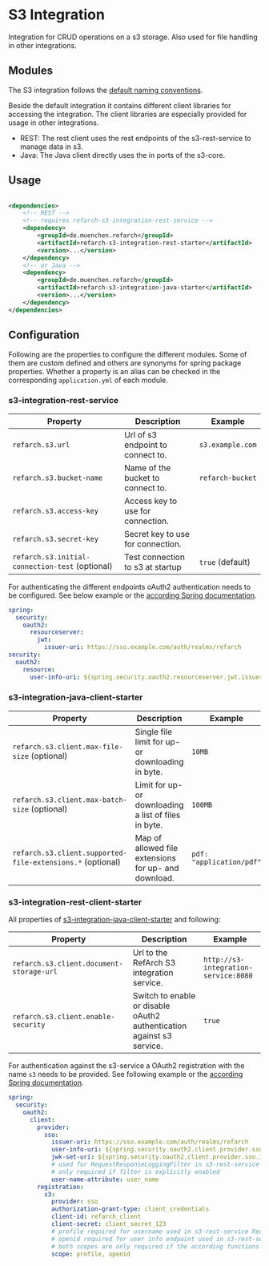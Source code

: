 # S3 Integration

Integration for CRUD operations on a s3 storage. Also used for file handling in other integrations.

## Modules

The S3 integration follows the [default naming conventions](./index.md#naming-conventions).

Beside the default integration it contains different client libraries for accessing the integration. The client
libraries are especially provided for usage in other integrations.

- REST: The rest client uses the rest endpoints of the s3-rest-service to manage data in s3.
- Java: The Java client directly uses the in ports of the s3-core.

## Usage

```xml

<dependencies>
    <!-- REST -->
    <!-- requires refarch-s3-integration-rest-service -->
    <dependency>
        <groupId>de.muenchen.refarch</groupId>
        <artifactId>refarch-s3-integration-rest-starter</artifactId>
        <version>...</version>
    </dependency>
    <!-- or Java -->
    <dependency>
        <groupId>de.muenchen.refarch</groupId>
        <artifactId>refarch-s3-integration-java-starter</artifactId>
        <version>...</version>
    </dependency>
</dependencies>
```

## Configuration

Following are the properties to configure the different modules. Some of them are custom defined and others are synonyms
for spring package properties.
Whether a property is an alias can be checked in the corresponding `application.yml` of each module.

### s3-integration-rest-service

| Property                                        | Description                       | Example          |
|-------------------------------------------------|-----------------------------------|------------------|
| `refarch.s3.url`                                | Url of s3 endpoint to connect to. | `s3.example.com` |
| `refarch.s3.bucket-name`                        | Name of the bucket to connect to. | `refarch-bucket` |
| `refarch.s3.access-key`                         | Access key to use for connection. |                  |
| `refarch.s3.secret-key`                         | Secret key to use for connection. |                  |
| `refarch.s3.initial-connection-test` (optional) | Test connection to s3 at startup  | `true` (default) |

For authenticating the different endpoints oAuth2 authentication needs to be configured.
See below example or the [according Spring documentation](https://docs.spring.io/spring-security/reference/servlet/oauth2/index.html#oauth2-resource-server).

```yml
spring:
  security:
    oauth2:
      resourceserver:
        jwt:
          issuer-uri: https://sso.example.com/auth/realms/refarch
security:
  oauth2:
    resource:
      user-info-uri: ${spring.security.oauth2.resourceserver.jwt.issuer-uri}/protocol/openid-connect/userinfo
```

### s3-integration-java-client-starter

| Property                                                   | Description                                           | Example                  |
|------------------------------------------------------------|-------------------------------------------------------|--------------------------|
| `refarch.s3.client.max-file-size` (optional)               | Single file limit for up- or downloading in byte.     | `10MB`                   |
| `refarch.s3.client.max-batch-size` (optional)              | Limit for up- or downloading a list of files in byte. | `100MB`                  |
| `refarch.s3.client.supported-file-extensions.*` (optional) | Map of allowed file extensions for up- and download.  | `pdf: "application/pdf"` |

### s3-integration-rest-client-starter

All properties of [s3-integration-java-client-starter](#s3-integration-rest-client-starter) and following:

| Property                                 | Description                                                                | Example                                       |
|------------------------------------------|----------------------------------------------------------------------------|-----------------------------------------------|
| `refarch.s3.client.document-storage-url` | Url to the RefArch S3 integration service.                                 | `http://s3-integration-service:8080`          |
| `refarch.s3.client.enable-security`      | Switch to enable or disable oAuth2 authentication against s3 service.      | `true`                                        |

For authentication against the s3-service a OAuth2 registration with the name `s3` needs to be provided.
See following example or the [according Spring documentation](https://docs.spring.io/spring-security/reference/servlet/oauth2/index.html#oauth2-client).

```yml
spring:
  security:
    oauth2:
      client:
        provider:
          sso:
            issuer-uri: https://sso.example.com/auth/realms/refarch
            user-info-uri: ${spring.security.oauth2.client.provider.sso.issuer-uri}/protocol/openid-connect/userinfo
            jwk-set-uri: ${spring.security.oauth2.client.provider.sso.issuer-uri}/protocol/openid-connect/certs
            # used for RequestResponseLoggingFilter in s3-rest-service
            # only required if filter is explicitly enabled
            user-name-attribute: user_name
        registration:
          s3:
            provider: sso
            authorization-grant-type: client_credentials
            client-id: refarch_client
            client-secret: client_secret_123
            # profile required for username used in s3-rest-service RequestResponseLoggingFilter
            # openid required for user info endpoint used in s3-rest-service JwtUserInfoAuthenticationConverter
            # both scopes are only required if the according functions are explicitly used
            scope: profile, openid
```
